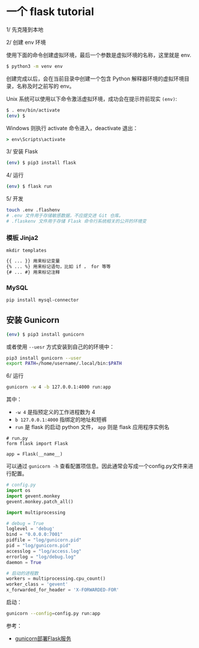 # 一个 flask tutorial

1/ 先克隆到本地

2/ 创建 env 环境

使用下面的命令创建虚拟环境，最后一个参数是虚拟环境的名称，这里就是 env.

```bash
$ python3 -m venv env

```

创建完成以后，会在当前目录中创建一个包含 Python 解释器环境的虚拟环境目录，名称及时之前写的 env。

Unix 系统可以使用以下命令激活虚拟环境，成功会在提示符前现实 `(env)`:

```bash
$ . env/bin/activate
(env) $
```

Windows 则执行 activate 命令进入，deactivate 退出：

```bat
> env\Scripts\activate

```

3/ 安装 Flask

```bash
(env) $ pip3 install flask
```

4/ 运行

```bash
(env) $ flask run
```


5/ 开发

```bash
touch .env .flashenv
# .env 文件用于存储敏感数据，不应提交进 Git 仓库。
# .flaskenv 文件用于存储 Flask 命令行系统相关的公开的环境变
```
### 模板 Jinja2

`mkdir templates`


```html
{{ ... }} 用来标记变量
{% ... %} 用来标记语句，比如 if ， for 等等
{# ... #} 用来标记注释

```

### MySQL

```bash
pip install mysql-connector

```

## 安装 Gunicorn

```bash
(env) $ pip3 install gunicorn
```
或者使用 `--uesr` 方式安装到自己的的环境中：

```bash
pip3 install gunicorn --user
export PATH=/home/username/.local/bin:$PATH

```



6/ 运行

```bash
gunicorn -w 4 -b 127.0.0.1:4000 run:app
```

其中：

- `-w 4` 是指预定义的工作进程数为 4
- `b 127.0.0.1:4000` 指绑定的地址和短裤
- `run` 是 flask 的启动 python 文件， `app` 则是 flask 应用程序实例名

```python3
# run.py
form flask import Flask

app = Flask(__name__)
```

可以通过 `gunicorn -h` 查看配置项信息。因此通常会写成一个config.py文件来进行配置。

```python
# config.py
import os
import gevent.monkey
gevent.monkey.patch_all()

import multiprocessing

# debug = True
loglevel = 'debug'
bind = "0.0.0.0:7001"
pidfile = "log/gunicorn.pid"
pid = "log/gunicorn.pid"
accesslog = "log/access.log"
errorlog = "log/debug.log"
daemon = True

# 启动的进程数
workers = multiprocessing.cpu_count()
worker_class = 'gevent'
x_forwarded_for_header = 'X-FORWARDED-FOR'

```

启动：

```bash
gunicorn --config=config.py run:app
```


参考：

- [gunicorn部署Flask服务](https://www.jianshu.com/p/fecf15ad0c9a)


